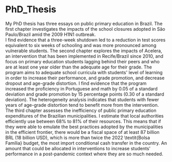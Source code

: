 # PhD_Thesis
My PhD thesis has three essays on public primary education in Brazil. 
The first chapter investigates the impacts of the school closures adopted in São Paulo/Brazil amid the 2009 H1N1 outbreak.  
I find evidence that a three-week shutdown led to a reduction in test scores equivalent to six weeks of schooling and was more pronounced among 
vulnerable students. 
The second chapter explores the impacts of Acelera, an intervention that has been implemented in Recife/Brazil since 2010, 
and focus on primary education students lagging behind their peers and who are at least one year older than the adequate age for their grade. 
The program aims to adequate school curricula with students' level of learning in order to increase their performance, and grade promotion, 
and decrease dropout and age-grade distortion. I find evidence that the program increased the proficiency in Portuguese and math by 0.05 of a 
standard deviation and grade promotion by 15 percentage points (0.30 of a standard deviation). The heterogeneity analysis indicates that 
students with fewer years of age-grade distortion tend to benefit more from the intervention. 
The third chapter assesses the inefficiency of public primary education expenditures of the Brazilian municipalities. 
I estimate that local authorities efficiently use between 68% to 81% of their resources. This means that if they were able to emulate 
the best practices adopted by the municipalities in the efficient frontier, there would be a fiscal space of at least 87 billion BRL (18 billion USD),
which is more than twice the 2022 \textit{Bolsa Família} budget, the most import conditional cash transfer in the country. 
An amount that could be allocated in interventions to increase students' performance in a post-pandemic context where they are so much needed.
